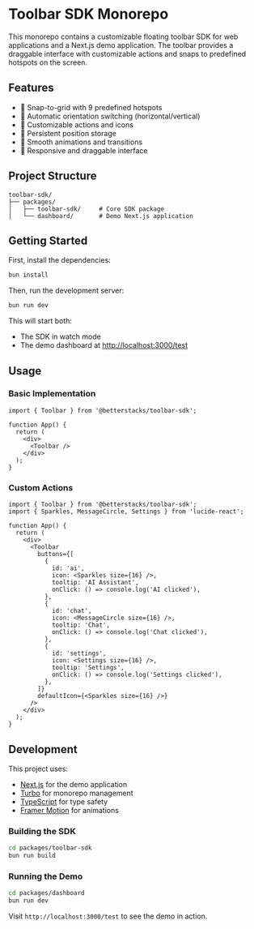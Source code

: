 # Toolbar SDK Monorepo

This monorepo contains a customizable floating toolbar SDK for web applications and a Next.js demo application. The toolbar provides a draggable interface with customizable actions and snaps to predefined hotspots on the screen.

## Features

- 🎯 Snap-to-grid with 9 predefined hotspots
- 🔄 Automatic orientation switching (horizontal/vertical)
- 🎨 Customizable actions and icons
- 💾 Persistent position storage
- 🌟 Smooth animations and transitions
- 📱 Responsive and draggable interface

## Project Structure

```
toolbar-sdk/
├── packages/
│   ├── toolbar-sdk/     # Core SDK package
│   └── dashboard/       # Demo Next.js application
```

## Getting Started

First, install the dependencies:

```bash
bun install
```

Then, run the development server:

```bash
bun run dev
```

This will start both:
- The SDK in watch mode
- The demo dashboard at [http://localhost:3000/test](http://localhost:3000/test)

## Usage

### Basic Implementation

```tsx
import { Toolbar } from '@betterstacks/toolbar-sdk';

function App() {
  return (
    <div>
      <Toolbar />
    </div>
  );
}
```

### Custom Actions

```tsx
import { Toolbar } from '@betterstacks/toolbar-sdk';
import { Sparkles, MessageCircle, Settings } from 'lucide-react';

function App() {
  return (
    <div>
      <Toolbar
        buttons={[
          {
            id: 'ai',
            icon: <Sparkles size={16} />,
            tooltip: 'AI Assistant',
            onClick: () => console.log('AI clicked'),
          },
          {
            id: 'chat',
            icon: <MessageCircle size={16} />,
            tooltip: 'Chat',
            onClick: () => console.log('Chat clicked'),
          },
          {
            id: 'settings',
            icon: <Settings size={16} />,
            tooltip: 'Settings',
            onClick: () => console.log('Settings clicked'),
          },
        ]}
        defaultIcon={<Sparkles size={16} />}
      />
    </div>
  );
}
```

## Development

This project uses:
- [Next.js](https://nextjs.org) for the demo application
- [Turbo](https://turbo.build) for monorepo management
- [TypeScript](https://www.typescriptlang.org/) for type safety
- [Framer Motion](https://www.framer.com/motion/) for animations

### Building the SDK

```bash
cd packages/toolbar-sdk
bun run build
```

### Running the Demo

```bash
cd packages/dashboard
bun run dev
```

Visit `http://localhost:3000/test` to see the demo in action.

